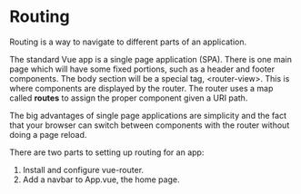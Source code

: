 # Routing
Routing is a way to navigate to different parts of an application.

The standard Vue app is a single page application (SPA).  There is one main page which will have some fixed portions, such as a header and footer components.  The body section will be a special tag, \<router-view\>.  This is where components are displayed by the router.  The router uses a map called **routes** to assign the proper component given a URI path.  

The big advantages of single page applications are simplicity and the fact that your browser can switch between components with the router without doing a page reload.  

There are two parts to setting up routing for an app:
1. Install and configure vue-router.
2. Add a navbar to App.vue, the home page.